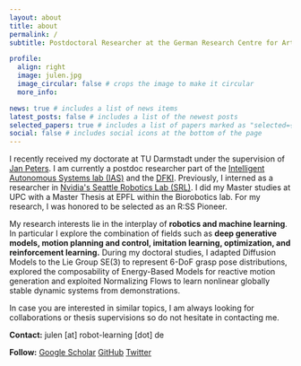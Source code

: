```yaml
---
layout: about
title: about
permalink: /
subtitle: Postdoctoral Researcher at the German Research Centre for Artificial Intelligence (DFKI)

profile:
  align: right
  image: julen.jpg
  image_circular: false # crops the image to make it circular
  more_info:

news: true # includes a list of news items
latest_posts: false # includes a list of the newest posts
selected_papers: true # includes a list of papers marked as "selected={true}"
social: false # includes social icons at the bottom of the page
---
```


I recently received my doctorate at TU Darmstadt under the supervision of [Jan Peters](https://www.ias.informatik.tu-darmstadt.de/Member/JanPeters).
I am currently a postdoc researcher part of the [Intelligent Autonomous Systems lab (IAS)](https://www.ias.informatik.tu-darmstadt.de/) and the [DFKI](https://www.dfki.de/en/web/).
Previously, I interned as a researcher in [Nvidia's Seattle Robotics Lab (SRL)](https://research.nvidia.com/labs/srl/).
I did my Master studies at UPC with a Master Thesis at EPFL within the Biorobotics lab.
For my research, I was honored to be selected as an R:SS Pioneer.

My research interests lie in the interplay of **robotics and machine learning**. In particular I explore the combination of fields such as **deep generative models, motion planning and control, imitation learning, optimization, and reinforcement learning.**
During my doctoral studies, I adapted Diffusion Models to the Lie Group SE(3) to represent 6-DoF grasp pose distributions, explored the composability of Energy-Based Models for reactive motion generation and exploited Normalizing Flows to learn nonlinear globally stable dynamic systems from demonstrations.

In case you are interested in similar topics, I am always looking for collaborations or thesis supervisions so do not hesitate in contacting me.


**Contact:** julen [at] robot-learning [dot] de

**Follow:**
[Google Scholar](https://scholar.google.com/citations?user=lx5qencAAAAJ&hl)
[GitHub](https://github.com/TheCamusean)
[Twitter](https://twitter.com/theCamusean)
